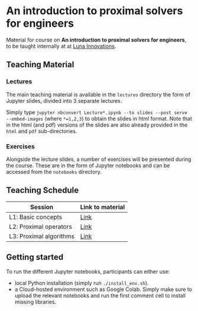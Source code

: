 # An introduction to proximal solvers for engineers

Material for course on **An introduction to proximal solvers for engineers**, to be taught internally at 
at [Luna Innovations](http://lunainc.com).

## Teaching Material

### Lectures
The main teaching material is available in the ``lectures`` directory the form of Jupyter slides, divided into 3 separate lectures. 

Simply type ``jupyter nbconvert Lecture*.ipynb --to slides --post serve --embed-images`` (where ``*=1,2,3``) to obtain the slides in html format. Note that in the html (and pdf) versions of the slides are also already provided in the ``html`` and ``pdf`` sub-directories.

### Exercises
Alongside the lecture slides, a number of exercises will be presented during the course. These are in the form of Jupyter notebooks and can be accessed from the ``notebooks`` directory.

## Teaching Schedule

| Session                         |            Link to material         |
|---------------------------------|-------------------------------------|
| L1: Basic concepts              | [Link](lectures/Lecture1.ipynb)     |
| L2: Proximal operators          | [Link](notebooks/Lecture2.ipynb)    |
| L3: Proximal algorithms         | [Link](notebooks/Lecture3.ipynb)    |


## Getting started

To run the different Jupyter notebooks, participants can either use:

- local Python installation (simply run ``./install_env.sh``).
- a Cloud-hosted environment such as Google Colab. Simply make sure to upload the relevant notebooks and run the first comment cell to install missing libraries.
